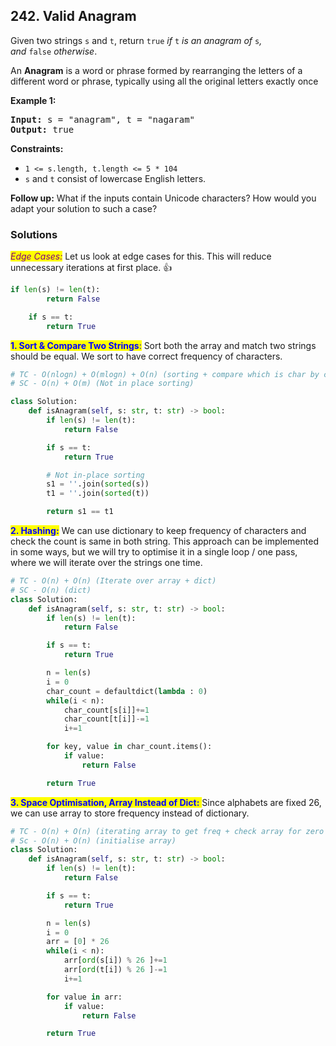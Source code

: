 ## 242. Valid Anagram

Given two strings `s` and `t`, return `true` _if_ `t` _is an anagram of_ `s`_, and_ `false` _otherwise_.

An **Anagram** is a word or phrase formed by rearranging the letters of a different word or phrase, typically using all the original letters exactly once

**Example 1:**

<pre>
<b>Input:</b> s = "anagram", t = "nagaram"
<b>Output:</b> true
</pre>

**Constraints:**

-   `1 <= s.length, t.length <= 5 * 104`
-   `s` and `t` consist of lowercase English letters.

**Follow up:** What if the inputs contain Unicode characters? How would you adapt your solution to such a case?

### Solutions

<mark style="color:purple;">_Edge Cases:_</mark> Let us look at edge cases for this. This will reduce unnecessary iterations at first place. 👍

```python
if len(s) != len(t):
		return False

	if s == t:
		return True
```

<mark style="color:blue;">**1. Sort & Compare Two Strings**:</mark> Sort both the array and match two strings should be equal. We sort to have correct frequency of characters.


```python
# TC - O(nlogn) + O(mlogn) + O(n) (sorting + compare which is char by char internally)
# SC - O(n) + O(m) (Not in place sorting)

class Solution:
    def isAnagram(self, s: str, t: str) -> bool:
        if len(s) != len(t):
            return False

        if s == t:
            return True

        # Not in-place sorting
        s1 = ''.join(sorted(s))
        t1 = ''.join(sorted(t))

        return s1 == t1
```


<mark style="color:blue;">**2. Hashing:**</mark> We can use dictionary to keep frequency of characters and check the count is same in both string. This approach can be implemented in some ways, but we will try to optimise it in a single loop / one pass, where we will iterate over the strings one time.

```python
# TC - O(n) + O(n) (Iterate over array + dict)
# SC - O(n) (dict)
class Solution:
    def isAnagram(self, s: str, t: str) -> bool:
        if len(s) != len(t):
            return False

        if s == t:
            return True

        n = len(s)
        i = 0
        char_count = defaultdict(lambda : 0)
        while(i < n):
            char_count[s[i]]+=1
            char_count[t[i]]-=1
            i+=1      

        for key, value in char_count.items():
            if value:
                return False

        return True
```

<mark style="color:blue;">**3. Space Optimisation, Array Instead of Dict:** </mark>Since alphabets are fixed 26, we can use array to store frequency instead of dictionary.

```python
# TC - O(n) + O(n) (iterating array to get freq + check array for zero count)
# Sc - O(n) + O(n) (initialise array)
class Solution:
    def isAnagram(self, s: str, t: str) -> bool:
        if len(s) != len(t):
            return False

        if s == t:
            return True

        n = len(s)
        i = 0
        arr = [0] * 26
        while(i < n):
            arr[ord(s[i]) % 26 ]+=1
            arr[ord(t[i]) % 26 ]-=1
            i+=1

        for value in arr:
            if value:
                return False

        return True
```
